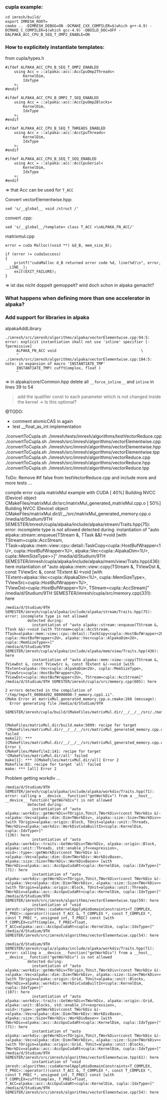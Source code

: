 ### cupla example:

    cd imresh/build/
    export IMRESH_ROOT=
    cmake .. -DIMRESH_DEBUG=ON -DCMAKE_CXX_COMPILER=$(which g++-4.9) -DCMAKE_C_COMPILER=$(which gcc-4.9) -DBUILD_DOC=OFF -DALPAKA_ACC_CPU_B_SEQ_T_OMP2_ENABLE=ON

### How to explicitely instantiate templates:

from cupla/types.h

    #ifdef ALPAKA_ACC_CPU_B_SEQ_T_OMP2_ENABLED
        using Acc = ::alpaka::acc::AccCpuOmp2Threads<
            KernelDim,
            IdxType
        >;
    #endif

    #ifdef ALPAKA_ACC_CPU_B_OMP2_T_SEQ_ENABLED
        using Acc = ::alpaka::acc::AccCpuOmp2Blocks<
            KernelDim,
            IdxType
        >;
    #endif

    #ifdef ALPAKA_ACC_CPU_B_SEQ_T_THREADS_ENABLED
        using Acc = ::alpaka::acc::AccCpuThreads<
            KernelDim,
            IdxType
        >;
    #endif

    #ifdef ALPAKA_ACC_CPU_B_SEQ_T_SEQ_ENABLED
        using Acc = ::alpaka::acc::AccCpuSerial<
            KernelDim,
            IdxType
        >;
    #endif

  => that Acc can be used for `T_ACC`

Convert vectorElementwise.hpp:

    sed 's/__global__ void /struct /'

convert .cpp:

    sed 's/__global__/template< class T_ACC >\nALPAKA_FN_ACC/'

matrixmul.cpp

    error = cuda Malloc((void **) &d_B, mem_size_B);

    if (error != cudaSuccess)
    {
        printf("cudaMalloc d_B returned error code %d, line(%d)\n", error, __LINE__);
        exit(EXIT_FAILURE);
    }

  => ist das nicht doppelt gemoppelt? wird doch schon in alpaka gemacht?

### What happens when defining more than one accelerator in alpaka?

### Add support for libraries in alpaka

alpakaAddLibrary


    ./imresh/src/imresh/algorithms/alpaka/vectorElementwise.cpp:94:5: error: explicit instantiation shall not use 'inline' specifier [-fpermissive]
         ALPAKA_FN_ACC void                                      \
         ^
    ./imresh/src/imresh/algorithms/alpaka/vectorElementwise.cpp:104:5: note: in expansion of macro 'INSTANTIATE_TMP'
         INSTANTIATE_TMP( cufftComplex, float )
         ^

  => in alpaka/core/Common.hpp delete all `__force_inline__` and `inline` in lines 39 to 54

> add the qualifier const to each parameter which is not changed inside the kernel
 -> Is this optional?

@TODO:
  - comment atomicCAS in again
  - test __float_as_int implementation


./convertToCupla.sh ./imresh/tests/imresh/algorithms/testVectorReduce.cpp
./convertToCupla.sh ./imresh/src/imresh/algorithms/vectorElementwise.cpp
./convertToCupla.sh ./imresh/src/imresh/algorithms/vectorElementwise.hpp
./convertToCupla.sh ./imresh/src/imresh/algorithms/vectorElementwise.tpp
./convertToCupla.sh ./imresh/src/imresh/algorithms/vectorReduce.cpp
./convertToCupla.sh ./imresh/src/imresh/algorithms/vectorReduce.hpp
./convertToCupla.sh ./imresh/src/imresh/algorithms/vectorReduce.tpp

ToDo: Remove #if false from testVectorReduce.cpp and include more and more tests ...

compile error cupla matrixMul example with CUDA
    [ 40%] Building NVCC (Device) object CMakeFiles/matrixMul.dir/src/matrixMul_generated_matrixMul.cpp.o
    [ 50%] Building NVCC (Device) object CMakeFiles/matrixMul.dir/__/__/__/src/matrixMul_generated_memory.cpp.o
    /media/d/Studium/9TH SEMESTER/imresh/cupla/alpaka/include/alpaka/stream/Traits.hpp(75): error: incomplete type is not allowed
              detected during:
                instantiation of "auto alpaka::stream::enqueue(TStream &, TTask &&)->void [with TStream=cupla::AccStream, TTask=alpaka::mem::view::cpu::detail::TaskCopy<cupla::HostBufWrapper<1U>, cupla::HostBufWrapper<1U>, alpaka::Vec<cupla::AlpakaDim<1U>, cupla::MemSizeType>>]" 
    /media/d/Studium/9TH SEMESTER/imresh/cupla/alpaka/include/alpaka/mem/view/Traits.hpp(436): here
                instantiation of "auto alpaka::mem::view::copy(TStream &, TViewDst &, const TViewSrc &, const TExtent &)->void [with TExtent=alpaka::Vec<cupla::AlpakaDim<1U>, cupla::MemSizeType>, TViewSrc=cupla::HostBufWrapper<1U>, TViewDst=cupla::HostBufWrapper<1U>, TStream=cupla::AccStream]" 
    /media/d/Studium/9TH SEMESTER/imresh/cupla/src/memory.cpp(331): here

    /media/d/Studium/9TH SEMESTER/imresh/cupla/alpaka/include/alpaka/stream/Traits.hpp(75): error: incomplete type is not allowed
              detected during:
                instantiation of "auto alpaka::stream::enqueue(TStream &, TTask &&)->void [with TStream=cupla::AccStream, TTask=alpaka::mem::view::cpu::detail::TaskCopy<cupla::HostBufWrapper<2U>, cupla::HostBufWrapper<2U>, alpaka::Vec<cupla::AlpakaDim<2U>, cupla::MemSizeType>>]" 
    /media/d/Studium/9TH SEMESTER/imresh/cupla/alpaka/include/alpaka/mem/view/Traits.hpp(436): here
                instantiation of "auto alpaka::mem::view::copy(TStream &, TViewDst &, const TViewSrc &, const TExtent &)->void [with TExtent=alpaka::Vec<cupla::AlpakaDim<2U>, cupla::MemSizeType>, TViewSrc=cupla::HostBufWrapper<2U>, TViewDst=cupla::HostBufWrapper<2U>, TStream=cupla::AccStream]" 
    /media/d/Studium/9TH SEMESTER/imresh/cupla/src/memory.cpp(605): here

    2 errors detected in the compilation of "/tmp/tmpxft_00004d92_00000000-7_memory.cpp1.ii".
    CMake Error at matrixMul_generated_memory.cpp.o.cmake:266 (message):
      Error generating file /media/d/Studium/9TH
      SEMESTER/imresh/cupla/build/CMakeFiles/matrixMul.dir/__/__/__/src/./matrixMul_generated_memory.cpp.o


    CMakeFiles/matrixMul.dir/build.make:5099: recipe for target 'CMakeFiles/matrixMul.dir/__/__/__/src/matrixMul_generated_memory.cpp.o' failed
    make[2]: *** [CMakeFiles/matrixMul.dir/__/__/__/src/matrixMul_generated_memory.cpp.o] Error 1
    CMakeFiles/Makefile2:141: recipe for target 'CMakeFiles/matrixMul.dir/all' failed
    make[1]: *** [CMakeFiles/matrixMul.dir/all] Error 2
    Makefile:83: recipe for target 'all' failed
    make: *** [all] Error 2

Problem getting workdiv ... 

    /media/d/Studium/9TH SEMESTER/imresh/cupla/alpaka/include/alpaka/workdiv/Traits.hpp(71): error: calling a __device__ function("getWorkDiv") from a __host__ __device__ function("getWorkDiv") is not allowed
              detected during:
                instantiation of "auto alpaka::workdiv::getWorkDiv<TOrigin,TUnit,TWorkDiv>(const TWorkDiv &)->alpaka::Vec<alpaka::dim::Dim<TWorkDiv>, alpaka::size::Size<TWorkDiv>> [with TOrigin=alpaka::origin::Block, TUnit=alpaka::unit::Threads, TWorkDiv=alpaka::workdiv::WorkDivCudaBuiltIn<cupla::KernelDim, cupla::IdxType>]" 
    (136): here
                instantiation of "auto alpaka::workdiv::traits::GetWorkDiv<TWorkDiv, alpaka::origin::Block, alpaka::unit::Threads, std::enable_if<<expression>, void>::type>::getWorkDiv(const TWorkDiv &)->alpaka::Vec<alpaka::dim::Dim<TWorkDiv::WorkDivBase>, alpaka::size::Size<TWorkDiv::WorkDivBase>> [with TWorkDiv=alpaka::acc::AccGpuCudaRt<cupla::KernelDim, cupla::IdxType>]" 
    (71): here
                instantiation of "auto alpaka::workdiv::getWorkDiv<TOrigin,TUnit,TWorkDiv>(const TWorkDiv &)->alpaka::Vec<alpaka::dim::Dim<TWorkDiv>, alpaka::size::Size<TWorkDiv>> [with TOrigin=alpaka::origin::Block, TUnit=alpaka::unit::Threads, TWorkDiv=alpaka::acc::AccGpuCudaRt<cupla::KernelDim, cupla::IdxType>]" 
    /media/d/Studium/9TH SEMESTER/imresh/src/imresh/algorithms/vectorElementwise.tpp(59): here
                instantiation of "void imresh::algorithms::cudaKernelApplyHioDomainConstraints<T_COMPLEX, T_PREC>::operator()(const T_ACC &, T_COMPLEX *, const T_COMPLEX *, const T_PREC *, unsigned int, T_PREC) const [with T_COMPLEX=cufftComplex, T_PREC=float, T_ACC=alpaka::acc::AccGpuCudaRt<cupla::KernelDim, cupla::IdxType>]" 
    /media/d/Studium/9TH SEMESTER/imresh/src/imresh/algorithms/vectorElementwise.cpp(54): here

    /media/d/Studium/9TH SEMESTER/imresh/cupla/alpaka/include/alpaka/workdiv/Traits.hpp(71): error: calling a __device__ function("getWorkDiv") from a __host__ __device__ function("getWorkDiv") is not allowed
              detected during:
                instantiation of "auto alpaka::workdiv::getWorkDiv<TOrigin,TUnit,TWorkDiv>(const TWorkDiv &)->alpaka::Vec<alpaka::dim::Dim<TWorkDiv>, alpaka::size::Size<TWorkDiv>> [with TOrigin=alpaka::origin::Grid, TUnit=alpaka::unit::Blocks, TWorkDiv=alpaka::workdiv::WorkDivCudaBuiltIn<cupla::KernelDim, cupla::IdxType>]" 
    (107): here
                instantiation of "auto alpaka::workdiv::traits::GetWorkDiv<TWorkDiv, alpaka::origin::Grid, alpaka::unit::Blocks, std::enable_if<<expression>, void>::type>::getWorkDiv(const TWorkDiv &)->alpaka::Vec<alpaka::dim::Dim<TWorkDiv::WorkDivBase>, alpaka::size::Size<TWorkDiv::WorkDivBase>> [with TWorkDiv=alpaka::acc::AccGpuCudaRt<cupla::KernelDim, cupla::IdxType>]" 
    (71): here
                instantiation of "auto alpaka::workdiv::getWorkDiv<TOrigin,TUnit,TWorkDiv>(const TWorkDiv &)->alpaka::Vec<alpaka::dim::Dim<TWorkDiv>, alpaka::size::Size<TWorkDiv>> [with TOrigin=alpaka::origin::Grid, TUnit=alpaka::unit::Blocks, TWorkDiv=alpaka::acc::AccGpuCudaRt<cupla::KernelDim, cupla::IdxType>]" 
    /media/d/Studium/9TH SEMESTER/imresh/src/imresh/algorithms/vectorElementwise.tpp(61): here
                instantiation of "void imresh::algorithms::cudaKernelApplyHioDomainConstraints<T_COMPLEX, T_PREC>::operator()(const T_ACC &, T_COMPLEX *, const T_COMPLEX *, const T_PREC *, unsigned int, T_PREC) const [with T_COMPLEX=cufftComplex, T_PREC=float, T_ACC=alpaka::acc::AccGpuCudaRt<cupla::KernelDim, cupla::IdxType>]" 
    /media/d/Studium/9TH SEMESTER/imresh/src/imresh/algorithms/vectorElementwise.cpp(54): here


